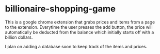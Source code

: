 # billionaire-shopping-game
This is a google chrome extension that grabs prices and items from a page to the extension. Everytime the user presses the add button, the price will automatically be deducted from the balance which initially starts off with a billion dollars.

I plan on adding a database soon to keep track of the items and prices.
